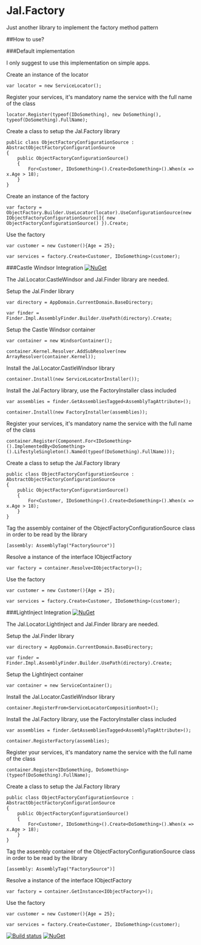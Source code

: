 # Jal.Factory
Just another library to implement the factory method pattern

##How to use?

###Default implementation

I only suggest to use this implementation on simple apps.

Create an instance of the locator

    var locator = new ServiceLocator();

Register your services, it's mandatory name the service with the full name of the class

    locator.Register(typeof(IDoSomething), new DoSomething(), typeof(DoSomething).FullName);

Create a class to setup the Jal.Factory library

    public class ObjectFactoryConfigurationSource : AbstractObjectFactoryConfigurationSource
    {
        public ObjectFactoryConfigurationSource()
        {
            For<Customer, IDoSomething>().Create<DoSomething>().When(x => x.Age > 18);
        }
    }
 
Create an instance of the factory

	var factory = ObjectFactory.Builder.UseLocator(locator).UseConfigurationSource(new IObjectFactoryConfigurationSource[]{ new ObjectFactoryConfigurationSource() }).Create;
    
Use the factory

    var customer = new Customer(){Age = 25};

    var services = factory.Create<Customer, IDoSomething>(customer);

###Castle Windsor Integration [![NuGet](https://img.shields.io/nuget/v/Jal.Factory.Installer.svg)](https://www.nuget.org/packages/Jal.Factory.Installer)

The Jal.Locator.CastleWindsor and Jal.Finder library are needed.

Setup the Jal.Finder library

	var directory = AppDomain.CurrentDomain.BaseDirectory;

	var finder = Finder.Impl.AssemblyFinder.Builder.UsePath(directory).Create;

Setup the Castle Windsor container

	var container = new WindsorContainer();

	container.Kernel.Resolver.AddSubResolver(new ArrayResolver(container.Kernel));
	
Install the Jal.Locator.CastleWindsor library

	container.Install(new ServiceLocatorInstaller());
	
Install the Jal.Factory library, use the FactoryInstaller class included

	var assemblies = finder.GetAssembliesTagged<AssemblyTagAttribute>();

	container.Install(new FactoryInstaller(assemblies));
	
Register your services, it's mandatory name the service with the full name of the class

	container.Register(Component.For<IDoSomething>().ImplementedBy<DoSomething>().LifestyleSingleton().Named(typeof(DoSomething).FullName)));
	
Create a class to setup the Jal.Factory library

    public class ObjectFactoryConfigurationSource : AbstractObjectFactoryConfigurationSource
    {
        public ObjectFactoryConfigurationSource()
        {
            For<Customer, IDoSomething>().Create<DoSomething>().When(x => x.Age > 18);
        }
    }
	
Tag the assembly container of the ObjectFactoryConfigurationSource class in order to be read by the library

	[assembly: AssemblyTag("FactorySource")]
	
Resolve a instance of the interface IObjectFactory

	var factory = container.Resolve<IObjectFactory>();

Use the factory

	var customer = new Customer(){Age = 25};

	var services = factory.Create<Customer, IDoSomething>(customer);

###LightInject Integration [![NuGet](https://img.shields.io/nuget/v/Jal.Factory.LightInject.Installer.svg)](https://www.nuget.org/packages/Jal.Factory.LightInject.Installer)

The Jal.Locator.LightInject and Jal.Finder library are needed. 

Setup the Jal.Finder library

	var directory = AppDomain.CurrentDomain.BaseDirectory;

	var finder = Finder.Impl.AssemblyFinder.Builder.UsePath(directory).Create;

Setup the LightInject container

	var container = new ServiceContainer();
	
Install the Jal.Locator.CastleWindsor library

	container.RegisterFrom<ServiceLocatorCompositionRoot>();
	
Install the Jal.Factory library, use the FactoryInstaller class included

	var assemblies = finder.GetAssembliesTagged<AssemblyTagAttribute>();

	container.RegisterFactory(assemblies);
	
Register your services, it's mandatory name the service with the full name of the class

	container.Register<IDoSomething, DoSomething>(typeof(DoSomething).FullName);
	
Create a class to setup the Jal.Factory library

    public class ObjectFactoryConfigurationSource : AbstractObjectFactoryConfigurationSource
    {
        public ObjectFactoryConfigurationSource()
        {
            For<Customer, IDoSomething>().Create<DoSomething>().When(x => x.Age > 18);
        }
    }
	
Tag the assembly container of the ObjectFactoryConfigurationSource class in order to be read by the library

	[assembly: AssemblyTag("FactorySource")]
	
Resolve a instance of the interface IObjectFactory

	var factory = container.GetInstance<IObjectFactory>();

Use the factory

	var customer = new Customer(){Age = 25};

	var services = factory.Create<Customer, IDoSomething>(customer);

[![Build status](https://ci.appveyor.com/api/projects/status/c63jmwrdr2iussdm?svg=true)](https://ci.appveyor.com/project/raulnq/jal-factory)
[![NuGet](https://img.shields.io/nuget/v/Jal.Factory.svg)](https://www.nuget.org/packages/Jal.Factory) 
